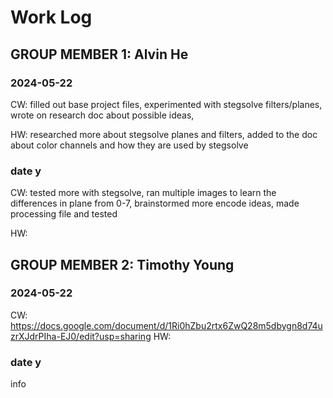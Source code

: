 # Work Log

## GROUP MEMBER 1: Alvin He

### 2024-05-22
CW: filled out base project files, experimented with stegsolve filters/planes, wrote on research doc about possible ideas,

HW: researched more about stegsolve planes and filters, added to the doc about color channels and how they are used by stegsolve

### date y
CW: tested more with stegsolve, ran multiple images to learn the differences in plane from 0-7, brainstormed more encode ideas, made processing file and tested

HW:


## GROUP MEMBER 2: Timothy Young

### 2024-05-22
CW:
https://docs.google.com/document/d/1Ri0hZbu2rtx6ZwQ28m5dbygn8d74uzrXJdrPIha-EJ0/edit?usp=sharing
HW:
### date y

info

